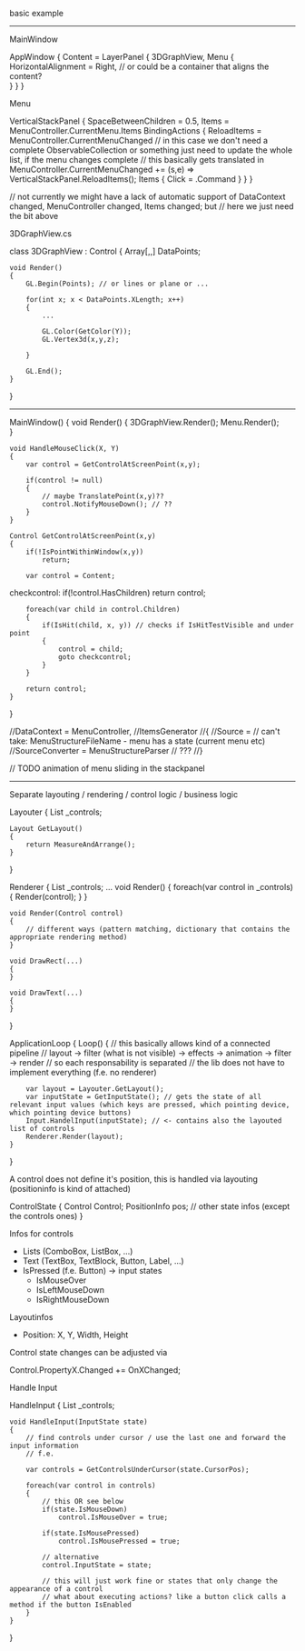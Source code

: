 basic example

--------------

MainWindow

AppWindow 
{
	Content = LayerPanel
	{
		3DGraphView,
		Menu 
		{
			HorizontalAlignment = Right, // or could be a container that aligns the content?			
		}
	}
}

Menu

VerticalStackPanel 
{
	SpaceBetweenChildren = 0.5,
	Items = MenuController.CurrentMenu.Items
	BindingActions 
	{
		ReloadItems = MenuController.CurrentMenuChanged // in this case we don't need a complete ObservableCollection or something just need to update the whole list, if the menu changes complete
		// this basically gets translated in MenuController.CurrentMenuChanged += (s,e) => VerticalStackPanel.ReloadItems();
		Items 
		{
			Click = .Command
		}
	}
}

// not currently we might have a lack of automatic support of DataContext changed, MenuController changed, Items changed; but
// here we just need the bit above


3DGraphView.cs

class 3DGraphView : Control
{
	Array[,,] DataPoints;
	
	void Render()
	{
		GL.Begin(Points); // or lines or plane or ...
		
		for(int x; x < DataPoints.XLength; x++)
		{
			...
			
			GL.Color(GetColor(Y));
			GL.Vertex3d(x,y,z);
			
		}
		
		GL.End();
	}	
}

-------------------------------

MainWindow()
{
	void Render()
	{
		3DGraphView.Render();
		Menu.Render();		
	}
	
	void HandleMouseClick(X, Y)
	{
		var control = GetControlAtScreenPoint(x,y);
		
		if(control != null)
		{
			// maybe TranslatePoint(x,y)??
			control.NotifyMouseDown(); // ??
		}
	}
	
	Control GetControlAtScreenPoint(x,y)
	{
		if(!IsPointWithinWindow(x,y))
			return;
	
		var control = Content;
		
checkcontrol:
		if(!control.HasChildren)
			return control;
		
		foreach(var child in control.Children)
		{
			if(IsHit(child, x, y)) // checks if IsHitTestVisible and under point
			{
				control = child;
				goto checkcontrol;
			}
		}
		
		return control;
	}
}




//DataContext = MenuController,	
	//ItemsGenerator 
	//{
		//Source = // can't take: MenuStructureFileName - menu has a state (current menu etc)
		//SourceConverter = MenuStructureParser // ???
	//}

// TODO animation of menu sliding in the stackpanel


-------------------------------------------------

Separate layouting / rendering / control logic / business logic

Layouter
{
	List<ControlState> _controls;

	Layout GetLayout()
	{
		return MeasureAndArrange();
	}
}

Renderer 
{
	List<ControlState> _controls;
	...
	void Render()
	{
		foreach(var control in _controls)
		{
			Render(control);
		}
	}

	void Render(Control control)
	{
		// different ways (pattern matching, dictionary that contains the appropriate rendering method)
	}

	void DrawRect(...)
	{
	}

	void DrawText(...)
	{
	}
}

ApplicationLoop
{
	Loop()
	{
		// this basically allows kind of a connected pipeline
		// layout -> filter (what is not visible) -> effects -> animation -> filter -> render
		// so each responsability is separated
		// the lib does not have to implement everything (f.e. no renderer)
		
		var layout = Layouter.GetLayout();
		var inputState = GetInputState(); // gets the state of all relevant input values (which keys are pressed, which pointing device, which pointing device buttons)
		Input.HandelInput(inputState); // <- contains also the layouted list of controls
		Renderer.Render(layout);
	}
}

A control does not define it's position, this is handled via layouting (positioninfo is kind of attached)

ControlState
{
	Control Control;
	PositionInfo pos;
	// other state infos (except the controls ones)
}

Infos for controls
- Lists (ComboBox, ListBox, ...)
- Text (TextBox, TextBlock, Button, Label, ...)
- IsPressed (f.e. Button)
-> input states
	- IsMouseOver
	- IsLeftMouseDown
	- IsRightMouseDown

Layoutinfos
- Position: X, Y, Width, Height


Control state changes can be adjusted via 

Control.PropertyX.Changed += OnXChanged;

Handle Input

HandleInput
{
	List<ControlState> _controls;

	void HandleInput(InputState state)
	{
		// find controls under cursor / use the last one and forward the input information
		// f.e. 

		var controls = GetControlsUnderCursor(state.CursorPos);

		foreach(var control in controls)
		{
			// this OR see below
			if(state.IsMouseDown)
				control.IsMouseOver = true;

			if(state.IsMousePressed)
				control.IsMousePressed = true;

			// alternative
			control.InputState = state;

			// this will just work fine or states that only change the appearance of a control
			// what about executing actions? like a button click calls a method if the button IsEnabled
		}
	}
}